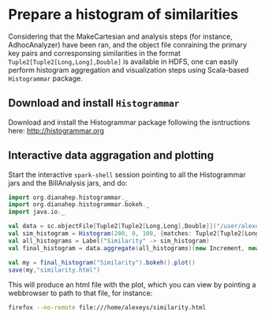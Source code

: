 # Prepare a histogram of similarities

Considering that the MakeCartesian and analysis steps (for instance, AdhocAnalyzer) have been ran, and the object file conraining 
the primary key pairs and corresponsing similarities in the format `Tuple2[Tuple2[Long,Long],Double]` is available in HDFS,
one can easily perform histogram aggregation and visualization steps using Scala-based `Histogrammar` package.


## Download and install `Histogrammar`

Download and install the Histogrammar package following the isntructions here: http://histogrammar.org


## Interactive data aggragation and plotting

Start the interactive `spark-shell` session pointing to all the Histogrammar jars and the BillAnalysis jars, and do:

```scala
import org.dianahep.histogrammar._
import org.dianahep.histogrammar.bokeh._
import java.io._

val data = sc.objectFile[Tuple2[Tuple2[Long,Long],Double]]("/user/alexeys/test_main_output").cache()
val sim_histogram = Histogram(200, 0, 100, {matches: Tuple2[Tuple2[Long,Long],Double] => matches._2})
val all_histograms = Label("Similarity" -> sim_histogram)
val final_histogram = data.aggregate(all_histograms)(new Increment, new Combine)

val my = final_histogram("Similarity").bokeh().plot()
save(my,"similarity.html")
```

This will produce an html file with the plot, which you can view by pointing a webbrowser to path to that file, for instance:

```bash
firefox --no-remote file:///home/alexeys/similarity.html
```

